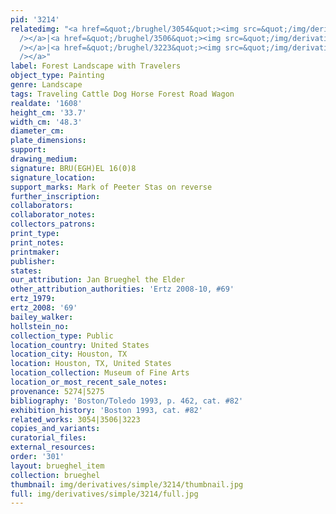 ```yaml
---
pid: '3214'
relatedimg: "<a href=&quot;/brughel/3054&quot;><img src=&quot;/img/derivatives/simple/3054/thumbnail.jpg&quot;
  /></a>|<a href=&quot;/brughel/3506&quot;><img src=&quot;/img/derivatives/simple/3506/thumbnail.jpg&quot;
  /></a>|<a href=&quot;/brughel/3223&quot;><img src=&quot;/img/derivatives/simple/3223/thumbnail.jpg&quot;
  /></a>"
label: Forest Landscape with Travelers
object_type: Painting
genre: Landscape
tags: Traveling Cattle Dog Horse Forest Road Wagon
realdate: '1608'
height_cm: '33.7'
width_cm: '48.3'
diameter_cm: 
plate_dimensions: 
support: 
drawing_medium: 
signature: BRU(EGH)EL 16(0)8
signature_location: 
support_marks: Mark of Peeter Stas on reverse
further_inscription: 
collaborators: 
collaborator_notes: 
collectors_patrons: 
print_type: 
print_notes: 
printmaker: 
publisher: 
states: 
our_attribution: Jan Brueghel the Elder
other_attribution_authorities: 'Ertz 2008-10, #69'
ertz_1979: 
ertz_2008: '69'
bailey_walker: 
hollstein_no: 
collection_type: Public
location_country: United States
location_city: Houston, TX
location: Houston, TX, United States
location_collection: Museum of Fine Arts
location_or_most_recent_sale_notes: 
provenance: 5274|5275
bibliography: 'Boston/Toledo 1993, p. 462, cat. #82'
exhibition_history: 'Boston 1993, cat. #82'
related_works: 3054|3506|3223
copies_and_variants: 
curatorial_files: 
external_resources: 
order: '301'
layout: brueghel_item
collection: brueghel
thumbnail: img/derivatives/simple/3214/thumbnail.jpg
full: img/derivatives/simple/3214/full.jpg
---
```


